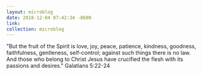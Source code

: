 ```yaml
---
layout: microblog
date: 2018-12-04 07:42:34 -0600
link: 
collection: microblog
---
```

"But the fruit of the Spirit is love, joy, peace, patience, kindness, goodness, faithfulness, gentleness, self-control; against such things there is no law. And those who belong to Christ Jesus have crucified the flesh with its passions and desires." Galatians 5:22-24
